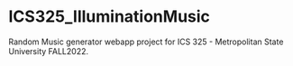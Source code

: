 # ICS325_IlluminationMusic
Random Music generator webapp project for ICS 325 - Metropolitan State University FALL2022.
